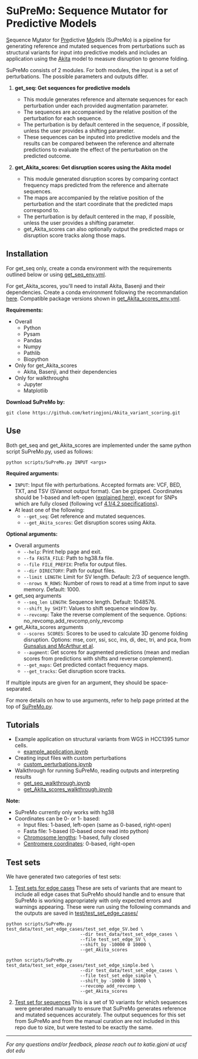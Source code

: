 # SuPreMo: Sequence Mutator for Predictive Models

<ins>S</ins>equence M<ins>u</ins>tator for <ins>Pre</ins>dictive <ins>Mo</ins>dels (SuPreMo) is a pipeline for generating reference and mutated sequences from perturbations such as structural variants for input into predictive models and includes an application using the [Akita](https://www.nature.com/articles/s41592-020-0958-x) model to measure disruption to genome folding.

SuPreMo consists of 2 modules. For both modules, the input is a set of perturbations. The possible parameters and outputs differ.

1. **get_seq: Get sequences for predictive models**
    * This module generates reference and alternate sequences for each perturbation under each provided augmentation parameter. 
    * The sequences are accompanied by the relative position of the perturbation for each sequence. 
    * The perturbation is by default centered in the sequence, if possible, unless the user provides a shifting parameter. 
    * These sequences can be inputed into predictive models and the results can be compared between the reference and alternate predictions to evaluate the effect of the perturbation on the predicted outcome.

2. **get_Akita_scores: Get disruption scores using the Akita model**
    * This module generated disruption scores by comparing contact frequency maps predicted from the reference and alternate sequences.
    * The maps are accompanied by the relative position of the perturbation and the start coordinate that the predicted maps correspond to. 
    * The perturbation is by default centered in the map, if possible, unless the user provides a shifting parameter.
    * get_Akita_scores can also optionally output the predicted maps or disruption score tracks along those maps. 
  
  
  
## Installation

For get_seq only, create a conda environment with the requirements outlined below or using [get_seq_env.yml](https://github.com/ketringjoni/Akita_variant_scoring/blob/main/get_seq_env.yml).

For get_Akita_scores, you'll need to install Akita, Basenji and their dependencies. Create a conda environment following the recommandation [here](https://github.com/calico/basenji/tree/master/manuscripts/akita). Compatible package versions shown in [get_Akita_scores_env.yml](https://github.com/ketringjoni/Akita_variant_scoring/blob/main/get_Akita_scores_env.yml).
 
**Requirements:**
- Overall
    * Python
    * Pysam
    * Pandas
    * Numpy
    * Pathlib
    * Biopython
- Only for get_Akita_scores
    * Akita, Basenji, and their dependencies
- Only for walkthroughs
    * Jupyter
    * Matplotlib
    
    
**Download SuPreMo by:**
```shell
git clone https://github.com/ketringjoni/Akita_variant_scoring.git
```



## Use

Both get_seq and get_Akita_scores are implemented under the same python script SuPreMo.py, used as follows:

```shell
python scripts/SuPreMo.py INPUT <args>
```

**Required arguments:**
- `INPUT`: Input file with perturbations. Accepted formats are: VCF, BED, TXT, and TSV (SVannot output format). Can be gzipped. Coordinates should be 1-based and left-open ([explained here](https://genome-blog.gi.ucsc.edu/blog/2016/12/12/the-ucsc-genome-browser-coordinate-counting-systems/)), except for SNPs which are fully closed (following vcf [4.1/4.2 specifications](https://samtools.github.io/hts-specs/VCFv4.1.pdf)).
- At least one of the following:
    * `--get_seq`: Get reference and mutated sequences. 
    * `--get_Akita_scores`: Get disruption scores using Akita.
    
**Optional arguments:**
- Overall arguments
    * `--help`: Print help page and exit.
    * `--fa FASTA_FILE`: Path to hg38.fa file.
    * `--file FILE_PREFIX`: Prefix for output files.
    * `--dir DIRECTORY`: Path for output files.
    * `--limit LENGTH`: Limit for SV length. Default: 2/3 of sequence length.
    * `--nrows N_ROWS`: Number of rows to read at a time from input to save memory. Default: 1000.
- get_seq arguments
    * `--seq_len LENGTH`: Sequence length. Default: 1048576.
    * `--shift_by SHIFT`: Values to shift sequence window by.
    * `--revcomp`: Take the reverse complement of the sequence. Options: no_revcomp,add_revcomp,only_revcomp
- get_Akita_scores arguments
    * `--scores SCORES`: Scores to be used to calculate 3D genome folding disruption. Options: mse, corr, ssi, scc, ins, di, dec, tri, and pca, from [Gunsalus and McArthur et al](https://www.biorxiv.org/content/10.1101/2023.04.04.535480v1.full.pdf).
    * `--augment`: Get scores for augmented predictions (mean and median scores from predictions with shifts and reverse complement). 
    * `--get_maps`: Get predicted contact frequency maps.
    * `--get_tracks`: Get disruption score tracks.
    
If multiple inputs are given for an argument, they should be space-separated.

For more details on how to use arguments, refer to help page printed at the top of [SuPreMo.py](https://github.com/ketringjoni/Akita_variant_scoring/blob/main/scripts/SuPreMo.py).



## Tutorials

- Example application on structural variants from WGS in HCC1395 tumor cells.
    * [example_application.ipynb](https://github.com/ketringjoni/Akita_variant_scoring/blob/main/walkthroughs/example_application.ipynb)
- Creating input files with custom perturbations
    * [custom_perturbations.ipynb](https://github.com/ketringjoni/Akita_variant_scoring/blob/main/walkthroughs/custom_perturbations.ipynb)
- Walkthrough for running SuPreMo, reading outputs and interpreting results
    * [get_seq_walkthrough.ipynb](https://github.com/ketringjoni/Akita_variant_scoring/blob/main/walkthroughs/get_seq_walkthrough.ipynb)
    * [get_Akita_scores_walkthrough.ipynb](https://github.com/ketringjoni/Akita_variant_scoring/blob/main/walkthroughs/get_Akita_scores_walkthrough.ipynb)



**Note:**
- SuPreMo currently only works with hg38
- Coordinates can be 0- or 1- based:
    * Input files: 1-based, left-open (same as 0-based, right-open)
    * Fasta file: 1-based (0-based once read into python)
    * [Chromosome lengths](https://github.com/ketringjoni/Akita_variant_scoring/blob/main/data/chrom_lengths_hg38): 1-based, fully closed
    * [Centromere coordinates](https://github.com/ketringjoni/Akita_variant_scoring/blob/main/data/centromere_coords_hg38): 0-based, right-open
    


## Test sets

We have generated two categories of test sets:

1. [Test sets for edge cases](https://github.com/ketringjoni/Akita_variant_scoring/blob/main/test/test_set_edge_cases/)
These are sets of variants that are meant to include all edge cases that SuPreMo should handle and to ensure that SuPreMo is working appropriately with only expected errors and warnings appearing. These were run using the following commands and the outputs are saved in [test/test_set_edge_cases/](https://github.com/ketringjoni/Akita_variant_scoring/blob/main/test/test_set_edge_cases/)

```shell
python scripts/SuPreMo.py test_data/test_set_edge_cases/test_set_edge_SV.bed \
                            --dir test_data/test_set_edge_cases \
                            --file test_set_edge_SV \
                            --shift_by -10000 0 10000 \
                            --get_Akita_scores
                            
python scripts/SuPreMo.py test_data/test_set_edge_cases/test_set_edge_simple.bed \
                            --dir test_data/test_set_edge_cases \
                            --file test_set_edge_simple \
                            --shift_by -10000 0 10000 \
                            --revcomp add_revcomp \
                            --get_Akita_scores
```

2. [Test set for sequences](https://github.com/ketringjoni/Akita_variant_scoring/blob/main/test/test_set_sequences/)
This is a set of 10 variants for which sequences were generated manually to ensure that SuPreMo generates reference and mutated sequences accurately. The output sequences for this set from SuPreMo and from the manual curation are not included in this repo due to size, but were tested to be exactly the same.

  

***
*For any questions and/or feedback, please reach out to katie.gjoni at ucsf dot edu*



